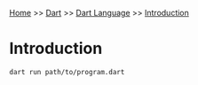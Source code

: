 [Home](../../../README.md) >> [Dart](../../../README.md#dart) >> [Dart Language](../README.md) >> [Introduction](./README.md)

# Introduction

```bash
dart run path/to/program.dart
```
